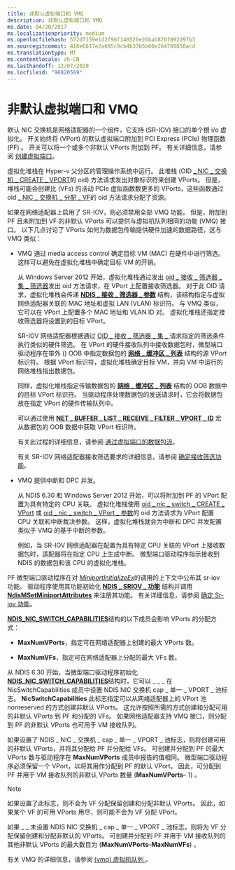 ```yaml
---
title: 非默认虚拟端口和 VMQ
description: 非默认虚拟端口和 VMQ
ms.date: 04/20/2017
ms.localizationpriority: medium
ms.openlocfilehash: 572d7159e1d2f96f148520e26bab870f092d97b3
ms.sourcegitcommit: 418e6617e2a695c9cb4b37b5b60e264760858acd
ms.translationtype: MT
ms.contentlocale: zh-CN
ms.lasthandoff: 12/07/2020
ms.locfileid: "96820569"
---
```

# <a name="nondefault-virtual-ports-and-vmq"></a>非默认虚拟端口和 VMQ


默认 NIC 交换机是网络适配器的一个组件，它支持 (SR-IOV) 接口的单个根 i/o 虚拟化。 开关始终将 (VPort) 的默认虚拟端口附加到 PCI Express (PCIe) 物理函数 (PF) 。 开关可以将一个或多个非默认 VPorts 附加到 PF。 有关详细信息，请参阅 [创建虚拟端口](creating-a-virtual-port.md)。

虚拟化堆栈在 Hyper-v 父分区的管理操作系统中运行。 此堆栈 (OID [ \_ NIC \_ 交换机 \_ CREATE \_ VPORT](./oid-nic-switch-create-vport.md)的 oid) 方法请求发出对象标识符来创建 VPorts。 但是，堆栈可能会创建比 (VFs) 的活动 PCIe 虚拟函数数更多的 VPorts，这些函数通过 oid [ \_ NIC \_ 交换机 \_ 分配 \_ VF](./oid-nic-switch-allocate-vf.md)的 oid 方法请求分配了资源。

如果在网络适配器上启用了 SR-IOV，则必须禁用全部 VMQ 功能。 但是，附加到 PF 且未附加到 VF 的非默认 VPorts 可以提供与虚拟机队列相同的功能 (VMQ) 接口。 以下几点讨论了 VPorts 如何为数据包传输提供硬件加速的数据路径，这与 VMQ 类似：

-   VMQ 通过 media access control 确定目标 VM (MAC) 在硬件中进行筛选。 这样可以避免在虚拟化堆栈中确定目标 VM 的开销。

    从 Windows Server 2012 开始，虚拟化堆栈通过发出 [oid \_ 接收 \_ 筛选器 \_ 集 \_ 筛选器](./oid-receive-filter-set-filter.md)发出 oid 方法请求，在 VPort 上配置接收筛选器。 对于此 OID 请求，虚拟化堆栈会传递 [**NDIS \_ 接收 \_ 筛选器 \_ 参数**](/windows-hardware/drivers/ddi/ntddndis/ns-ntddndis-_ndis_receive_filter_parameters) 结构，该结构指定与虚拟网络适配器关联的 MAC 地址和虚拟 LAN (VLAN) 标识符。 与 VMQ 类似，它可以在 VPort 上配置多个 MAC 地址和 VLAN ID 对。 虚拟化堆栈还指定接收筛选器将设置到的目标 VPort。

    SR-IOV 网络适配器根据通过 [OID \_ 接收 \_ 筛选器 \_ 集 \_ ](./oid-receive-filter-set-filter.md) 请求指定的筛选条件执行类似的硬件筛选。 在 VPort 的硬件接收队列中接收数据包时，微型端口驱动程序在带外 () OOB 中指定数据包的 [**网络 \_ 缓冲区 \_ 列表**](/windows-hardware/drivers/ddi/ndis/ns-ndis-_net_buffer_list) 结构的源 VPort 标识符。 根据 VPort 标识符，虚拟化堆栈确定目标 VM，并向 VM 中运行的网络堆栈指出数据包。

    同样，虚拟化堆栈指定传输数据包的 [**网络 \_ 缓冲区 \_ 列表**](/windows-hardware/drivers/ddi/ndis/ns-ndis-_net_buffer_list) 结构的 OOB 数据中的目标 VPort 标识符。 当驱动程序处理数据包的发送请求时，它会将数据包放在指定 VPort 的硬件传输队列中。

    可以通过使用 [**NET \_ BUFFER \_ LIST \_ RECEIVE \_ FILTER \_ VPORT \_ ID**](/windows-hardware/drivers/ddi/ndis/nf-ndis-net_buffer_list_receive_filter_vport_id) 宏从数据包的 OOB 数据中获取 VPort 标识符。

    有关此过程的详细信息，请参阅 [通过虚拟端口的数据包流](packet-flow-over-a-virtual-port.md)。

    有关 SR-IOV 网络适配器接收筛选要求的详细信息，请参阅 [确定接收筛选功能](determining-receive-filtering-capabilities.md)。

-   VMQ 提供中断和 DPC 并发。

    从 NDIS 6.30 和 Windows Server 2012 开始，可以将附加到 PF 的 VPort 配置为具有特定的 CPU 关联。 虚拟化堆栈使用 [oid \_ nic \_ switch \_ CREATE \_ VPort](./oid-nic-switch-create-vport.md) 或 [oid \_ nic \_ switch \_ VPort \_ 参数](./oid-nic-switch-vport-parameters.md)的 oid 方法请求为 VPort 配置 CPU 关联和中断裁决参数。 这样，虚拟化堆栈就会为中断和 DPC 并发配置类似于 VMQ 的基于中断的参数。

    例如，当 SR-IOV 网络适配器在配置为具有特定 CPU 关联的 VPort 上接收数据包时，适配器将在指定 CPU 上生成中断。 微型端口驱动程序指示接收到 NDIS 的数据包和该 CPU 的虚拟化堆栈。

PF 微型端口驱动程序在对 [*MiniportInitializeEx*](/windows-hardware/drivers/ddi/ndis/nc-ndis-miniport_initialize)的调用的上下文中公布其 sr-iov 功能。 驱动程序使用其功能初始化 [**NDIS \_ SRIOV \_ 功能**](/windows-hardware/drivers/ddi/ntddndis/ns-ntddndis-_ndis_sriov_capabilities) 结构并调用 [**NdisMSetMiniportAttributes**](/windows-hardware/drivers/ddi/ndis/nf-ndis-ndismsetminiportattributes) 来注册其功能。 有关详细信息，请参阅 [确定 Sr-iov 功能](determining-sr-iov-capabilities.md)。

[**NDIS_NIC_SWITCH_CAPABILITIES**](/windows-hardware/drivers/ddi/ntddndis/ns-ntddndis-_ndis_nic_switch_capabilities)结构的以下成员会影响 VPorts 的分配方式：

-   **MaxNumVPorts**，指定可在网络适配器上创建的最大 VPorts 数。

-   **MaxNumVFs**，指定可在网络适配器上分配的最大 VFs 数。

从 NDIS 6.30 开始，当微型端口驱动程序初始化 [**NDIS_NIC_SWITCH_CAPABILITIES**](/windows-hardware/drivers/ddi/ntddndis/ns-ntddndis-_ndis_nic_switch_capabilities)结构时，它可以 \_ \_ \_ 在 NicSwitchCapabilities 成员中设置 NDIS NIC 交换机 cap \_ 单一 \_ VPORT \_ 池标志。 **NicSwitchCapabilities** 此标志指定可以从网络适配器上的 VPort 池 nonreserved 的方式创建非默认 VPorts。 这允许按照所需的方式创建和分配可用的非默认 VPorts 到 PF 和分配的 VFs。 如果网络适配器支持 VMQ 接口，则分配到 PF 的非默认 VPorts 也可用于 VM 接收队列。

如果设置了 NDIS \_ NIC \_ 交换机 \_ cap \_ 单一 \_ VPORT \_ 池标志，则将创建可用的非默认 VPorts，并将其分配给 PF 并分配给 VFs。 可创建并分配到 PF 的最大 VPorts 数与驱动程序在 **MaxNumVPorts** 成员中报告的值相同。 微型端口驱动程序必须保留一个 VPort，以将其用作分配到 PF 的默认 VPort。 因此，可分配到 PF 并用于 VM 接收队列的非默认 VPorts 数量 (**MaxNumVPorts**– 1) 。

> [!NOTE]
> 如果设置了此标志，则不会为 VF 分配保留创建和分配非默认 VPorts。 因此，如果某个 VF 的可用 VPorts 用尽，则可能不会为 VF 分配 VPort。 

如果 \_ \_ 未设置 NDIS NIC 交换机 \_ cap \_ 单一 \_ VPORT \_ 池标志，则将为 VF 分配保留创建和分配非默认的 VPorts。 可创建并分配到 PF 并用于 VM 接收队列的其他非默认 VPorts 的最大数目为 (**MaxNumVPorts**–**MaxNumVFs**) 。

有关 VMQ 的详细信息，请参阅 [ (vmq) 虚拟机队列 ](virtual-machine-queue--vmq-.md)。

